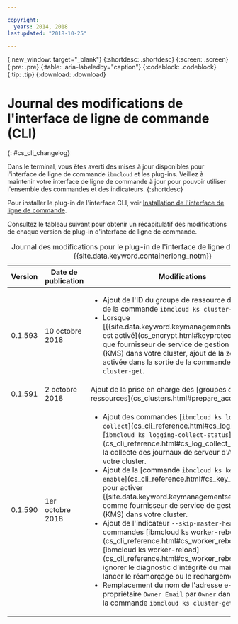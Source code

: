 ```yaml
---

copyright:
  years: 2014, 2018
lastupdated: "2018-10-25"

---
```


{:new_window: target="_blank"}
{:shortdesc: .shortdesc}
{:screen: .screen}
{:pre: .pre}
{:table: .aria-labeledby="caption"}
{:codeblock: .codeblock}
{:tip: .tip}
{:download: .download}


# Journal des modifications de l'interface de ligne de commande (CLI)
{: #cs_cli_changelog}

Dans le terminal, vous êtes averti des mises à jour disponibles pour l'interface de ligne de commande `ibmcloud` et les plug-ins. Veillez à maintenir votre interface de ligne de commande à jour pour pouvoir utiliser l'ensemble des commandes et des indicateurs.
{:shortdesc}

Pour installer le plug-in de l'interface CLI, voir [Installation de l'interface de ligne de commande](cs_cli_install.html#cs_cli_install_steps).

Consultez le tableau suivant pour obtenir un récapitulatif des modifications de chaque version de plug-in d'interface de ligne de commande.

<table summary="Journal de modifications pour le plug-in de l'interface de ligne de commande {{site.data.keyword.containerlong_notm}} ">
<caption>Journal des modifications pour le plug-in de l'interface de ligne de commande {{site.data.keyword.containerlong_notm}}</caption>
<thead>
<tr>
<th>Version</th>
<th>Date de publication</th>
<th>Modifications</th>
</tr>
</thead>
<tbody>
<tr>
<td>0.1.593</td>
<td>10 octobre 2018</td>
<td><ul><li>Ajout de l'ID du groupe de ressource dans la sortie de la commande <code>ibmcloud ks cluster-get</code>.</li>
<li>Lorsque [{{site.data.keyword.keymanagementserviceshort}} est activé](cs_encrypt.html#keyprotect) en tant que fournisseur de service de gestion des clés (KMS) dans votre cluster, ajout de la zone KMS activée dans la sortie de la commande <code>ibmcloud ks cluster-get</code>.</li></ul></td>
</tr>
<tr>
<td>0.1.591</td>
<td>2 octobre 2018</td>
<td>Ajout de la prise en charge des [groupes de ressources](cs_clusters.html#prepare_account_level).</td>
</tr>
<tr>
<td>0.1.590</td>
<td>1er octobre 2018</td>
<td><ul>
<li>Ajout des commandes [<code>ibmcloud ks logging-collect</code>](cs_cli_reference.html#cs_log_collect) et [<code>ibmcloud ks logging-collect-status</code>](cs_cli_reference.html#cs_log_collect_status) pour la collecte des journaux de serveur d'API dans votre cluster.</li>
<li>Ajout de la [commande <code>ibmcloud ks key-protect-enable</code>](cs_cli_reference.html#cs_key_protect) pour activer {{site.data.keyword.keymanagementserviceshort}} comme fournisseur de service de gestion des clés (KMS) dans votre cluster.</li>
<li>Ajout de l'indicateur <code>--skip-master-health</code> dans les commandes [ibmcloud ks worker-reboot](cs_cli_reference.html#cs_worker_reboot) et [ibmcloud ks worker-reload](cs_cli_reference.html#cs_worker_reboot) pour ignorer le diagnostic d'intégrité du maître avant de lancer le réamorçage ou le rechargement.</li>
<li>Remplacement du nom de l'adresse e-mail du propriétaire <code>Owner Email</code> par <code>Owner</code> dans la sortie de la commande <code>ibmcloud ks cluster-get</code>.</li></ul></td>
</tr>
</tbody>
</table>
